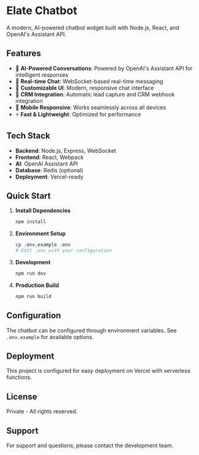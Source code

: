 # Elate Chatbot

A modern, AI-powered chatbot widget built with Node.js, React, and OpenAI's Assistant API.

## Features

- 🤖 **AI-Powered Conversations**: Powered by OpenAI's Assistant API for intelligent responses
- 💬 **Real-time Chat**: WebSocket-based real-time messaging
- 🎨 **Customizable UI**: Modern, responsive chat interface
- 🔗 **CRM Integration**: Automatic lead capture and CRM webhook integration
- 📱 **Mobile Responsive**: Works seamlessly across all devices
- ⚡ **Fast & Lightweight**: Optimized for performance

## Tech Stack

- **Backend**: Node.js, Express, WebSocket
- **Frontend**: React, Webpack
- **AI**: OpenAI Assistant API
- **Database**: Redis (optional)
- **Deployment**: Vercel-ready

## Quick Start

1. **Install Dependencies**
   ```bash
   npm install
   ```

2. **Environment Setup**
   ```bash
   cp .env.example .env
   # Edit .env with your configuration
   ```

3. **Development**
   ```bash
   npm run dev
   ```

4. **Production Build**
   ```bash
   npm run build
   ```

## Configuration

The chatbot can be configured through environment variables. See `.env.example` for available options.

## Deployment

This project is configured for easy deployment on Vercel with serverless functions.

## License

Private - All rights reserved.

## Support

For support and questions, please contact the development team.
